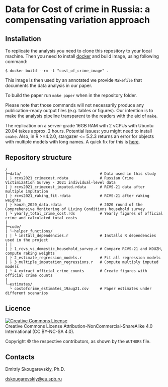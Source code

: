 # Data for Cost of crime in Russia: a compensating variation approach

## Installation

To replicate the analysis you need to clone this repository to your local machine. 
Then you need to install [docker](https://docs.docker.com/get-docker/) and build image, using following command:
```console
$ docker build --rm -t "cost_of_crime_image" .
```

This image is then used by an annotated we provide `Makefile` that documents the data analysis in our paper.

To build the paper run `make paper` when in the repository folder.

Please note that those commands will not necessarily produce any publication-ready output files (e.g. tables or figures). Our intention is to make the analysis pipeline transparent to the readers with the aid of `make`.

The replication on a server-grade 16GB RAM with 2 vCPUs with Ubuntu 20.04 takes approx. 2 hours. Potential issues: you might need to install `cmake`. Also, in R >=4.2.0, stargazer <= 5.2.3 returns an error for objects with multiple models with long names. A quick fix for this is [here](https://gist.github.com/alexeyknorre/b0780836f4cec04d41a863a683f91b53).
## Repository structure

```
/
├─data/                                   # Data used in this study
| ├ rcvs2021_crimecost.rdata              # Russian Crime Victimization Survey - 2021 individual-level data
| ├ rcvs2021_crimecost_imputed.rdata      # RCVS-21 data after multiple imputation
| ├ rcvs2021_raking_fit.rdata             # RCVS-21 after raking weights
| ├ kouzh_2020_data.rdata                 # 2020 round of the Comprehensive Monitoring of Living Conditions household survey
| └ yearly_total_crime_cost.rds           # Yearly figures of official crime and calculated total costs
|
├─code/
| └─helper_functions/
| | └ install_dependencies.r              # Installs R dependencies used in the project 
| |
| ├ 1_rcvs_vs_domestic_household_survey.r # Compare RCVS-21 and KOUZH, compute raking weights
| ├ 2_estimate_regression_models.r        # Fit all regression models
| ├ 3_multiple_imputation_regressions.r   # Compute multiply imputed models
| └ 4_extract_official_crime_counts       # Create figures with official crime counts
|
└─estimates/
  └ costofcrime_estimates_19aug21.csv     # Paper estimates under different scenarios
```

## Licence
<a rel="license" href="https://creativecommons.org/licenses/by-nc-sa/4.0/"><img alt="Creative Commons License" style="border-width:0" src="https://i.creativecommons.org/l/by-nc-sa/4.0/88x31.png" /></a><br />
Creative Commons License Attribution-NonCommercial-ShareAlike 4.0 International (CC BY-NC-SA 4.0).

Copyright © the respective contributors, as shown by the `AUTHORS` file.

## Contacts
Dmitriy Skougarevskiy, Ph.D.

dskougarevskiy@eu.spb.ru
